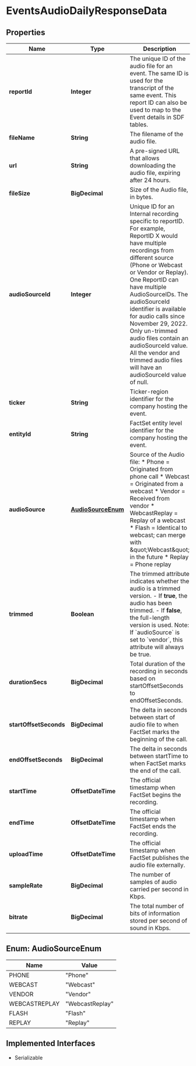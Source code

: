 

# EventsAudioDailyResponseData


## Properties

Name | Type | Description | Notes
------------ | ------------- | ------------- | -------------
**reportId** | **Integer** | The unique ID of the audio file for an event. The same ID is used for the transcript of the same event. This report ID can also be used to map to the Event details in SDF tables. |  [optional]
**fileName** | **String** | The filename of the audio file. |  [optional]
**url** | **String** | A pre-signed URL that allows downloading the audio file, expiring after 24 hours. |  [optional]
**fileSize** | **BigDecimal** | Size of the Audio file, in bytes. |  [optional]
**audioSourceId** | **Integer** | Unique ID for an Internal recording specific to reportID. For example, ReportID X would have multiple recordings from different source (Phone or Webcast or Vendor or Replay). One ReportID can have multiple AudioSourceIDs.  The audioSourceId identifier is available for audio calls since November 29, 2022. Only un-trimmed audio files contain an audioSourceId value. All the vendor and trimmed audio files will have an audioSourceId value of null. |  [optional]
**ticker** | **String** | Ticker-region identifier for the company hosting the event. |  [optional]
**entityId** | **String** | FactSet entity level identifier for the company hosting the event. |  [optional]
**audioSource** | [**AudioSourceEnum**](#AudioSourceEnum) | Source of the Audio file: * Phone &#x3D; Originated from phone call * Webcast &#x3D; Originated from a webcast * Vendor &#x3D; Received from vendor * WebcastReplay &#x3D; Replay of a webcast * Flash &#x3D; Identical to webcast; can merge with \&quot;Webcast\&quot; in the future * Replay &#x3D; Phone replay |  [optional]
**trimmed** | **Boolean** | The trimmed attribute indicates whether the audio is a trimmed version.   - If **true**, the audio has been trimmed.   - If **false**, the full-length version is used.   Note: If &#x60;audioSource&#x60; is set to &#x60;vendor&#x60;, this attribute will always be true.  |  [optional]
**durationSecs** | **BigDecimal** | Total duration of the recording in seconds based on startOffsetSeconds to endOffsetSeconds. |  [optional]
**startOffsetSeconds** | **BigDecimal** | The delta in seconds between start of audio file to when FactSet marks the beginning of the call. |  [optional]
**endOffsetSeconds** | **BigDecimal** | The delta in seconds between startTime to when FactSet marks the end of the call. |  [optional]
**startTime** | **OffsetDateTime** | The official timestamp when FactSet begins the recording. |  [optional]
**endTime** | **OffsetDateTime** | The official timestamp when FactSet ends the recording. |  [optional]
**uploadTime** | **OffsetDateTime** | The official timestamp when FactSet publishes the audio file externally. |  [optional]
**sampleRate** | **BigDecimal** | The number of samples of audio carried per second in Kbps. |  [optional]
**bitrate** | **BigDecimal** | The total number of bits of information stored per second of sound in Kbps. |  [optional]



## Enum: AudioSourceEnum

Name | Value
---- | -----
PHONE | &quot;Phone&quot;
WEBCAST | &quot;Webcast&quot;
VENDOR | &quot;Vendor&quot;
WEBCASTREPLAY | &quot;WebcastReplay&quot;
FLASH | &quot;Flash&quot;
REPLAY | &quot;Replay&quot;


## Implemented Interfaces

* Serializable


